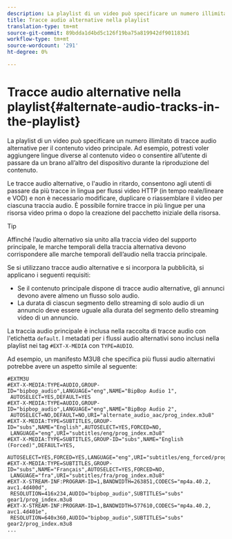 ```yaml
---
description: La playlist di un video può specificare un numero illimitato di tracce audio alternative per il contenuto video principale. Ad esempio, potresti voler aggiungere lingue diverse al contenuto video o consentire all’utente di passare da un brano all’altro del dispositivo durante la riproduzione del contenuto.
title: Tracce audio alternative nella playlist
translation-type: tm+mt
source-git-commit: 89bdda1d4bd5c126f19ba75a819942df901183d1
workflow-type: tm+mt
source-wordcount: '291'
ht-degree: 0%

---
```



# Tracce audio alternative nella playlist{#alternate-audio-tracks-in-the-playlist}

La playlist di un video può specificare un numero illimitato di tracce audio alternative per il contenuto video principale. Ad esempio, potresti voler aggiungere lingue diverse al contenuto video o consentire all’utente di passare da un brano all’altro del dispositivo durante la riproduzione del contenuto.

Le tracce audio alternative, o l&#39;audio in ritardo, consentono agli utenti di passare da più tracce in lingua per flussi video HTTP (in tempo reale/lineare e VOD) e non è necessario modificare, duplicare o riassemblare il video per ciascuna traccia audio. È possibile fornire tracce in più lingue per una risorsa video prima o dopo la creazione del pacchetto iniziale della risorsa.

>[!TIP]
>
>Affinché l’audio alternativo sia unito alla traccia video del supporto principale, le marche temporali della traccia alternativa devono corrispondere alle marche temporali dell’audio nella traccia principale.

Se si utilizzano tracce audio alternative e si incorpora la pubblicità, si applicano i seguenti requisiti:

* Se il contenuto principale dispone di tracce audio alternative, gli annunci devono avere almeno un flusso solo audio.
* La durata di ciascun segmento dello streaming di solo audio di un annuncio deve essere uguale alla durata del segmento dello streaming video di un annuncio.

La traccia audio principale è inclusa nella raccolta di tracce audio con l&#39;etichetta `default`. I metadati per i flussi audio alternativi sono inclusi nella playlist nei tag `#EXT-X-MEDIA` con `TYPE=AUDIO`.

Ad esempio, un manifesto M3U8 che specifica più flussi audio alternativi potrebbe avere un aspetto simile al seguente:

```
#EXTM3U
#EXT-X-MEDIA:TYPE=AUDIO,GROUP-ID="bipbop_audio",LANGUAGE="eng",NAME="BipBop Audio 1",
 AUTOSELECT=YES,DEFAULT=YES
#EXT-X-MEDIA:TYPE=AUDIO,GROUP-ID="bipbop_audio",LANGUAGE="eng",NAME="BipBop Audio 2",
 AUTOSELECT=NO,DEFAULT=NO,URI="alternate_audio_aac/prog_index.m3u8"
#EXT-X-MEDIA:TYPE=SUBTITLES,GROUP-ID="subs",NAME="English",AUTOSELECT=YES,FORCED=NO,
 LANGUAGE="eng",URI="subtitles/eng/prog_index.m3u8"
#EXT-X-MEDIA:TYPE=SUBTITLES,GROUP-ID="subs",NAME="English (Forced)",DEFAULT=YES,
 AUTOSELECT=YES,FORCED=YES,LANGUAGE="eng",URI="subtitles/eng_forced/prog_index.m3u8"
#EXT-X-MEDIA:TYPE=SUBTITLES,GROUP-ID="subs",NAME="Français",AUTOSELECT=YES,FORCED=NO,
 LANGUAGE="fra",URI="subtitles/fra/prog_index.m3u8"
#EXT-X-STREAM-INF:PROGRAM-ID=1,BANDWIDTH=263851,CODECS="mp4a.40.2, avc1.4d400d",
 RESOLUTION=416x234,AUDIO="bipbop_audio",SUBTITLES="subs" 
gear1/prog_index.m3u8
#EXT-X-STREAM-INF:PROGRAM-ID=1,BANDWIDTH=577610,CODECS="mp4a.40.2, avc1.4d401e",
 RESOLUTION=640x360,AUDIO="bipbop_audio",SUBTITLES="subs"
gear2/prog_index.m3u8
...
```

